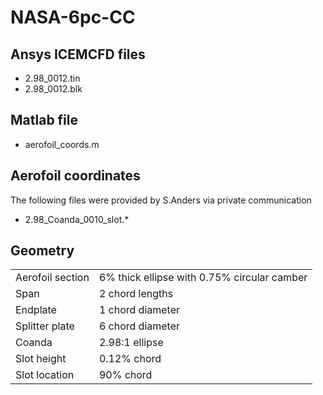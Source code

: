 # NASA-6pc-CC

## Ansys ICEMCFD files
 - 2.98_0012.tin
 - 2.98_0012.blk

## Matlab file
 - aerofoil_coords.m

## Aerofoil coordinates
The following files were provided by S.Anders via private communication

 - 2.98_Coanda_0010_slot.\*

## Geometry
 | | |
 |-|-|
 | Aerofoil section | 6% thick ellipse with 0.75% circular camber |
 | Span             | 2 chord lengths                             |
 | Endplate         | 1 chord diameter                            |
 | Splitter plate   | 6 chord diameter                            |
 | Coanda           | 2.98:1 ellipse                              |
 | Slot height      | 0.12% chord                                 |
 | Slot location    | 90% chord                                   |
